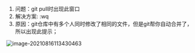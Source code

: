 1. 问题：git pull时出现此窗口
2. 解决方案:        :wq
3. 原因：git仓库中有多个人同时修改了相同的文件，但是git帮你自动合并了，所以出现此提示；

![image-20210816113430463](D:\courseware\git\images\image-20210816113430463.png)

